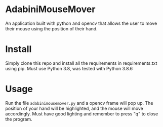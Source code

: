 # AdabiniMouseMover
An application built with python and opencv that allows the user to move their mouse using the position of their hand.

# Install
Simply clone this repo and install all the requirements in requirements.txt using pip. Must use Python 3.8, was tested with Python 3.8.6

# Usage
Run the file `adabinimousemover.py` and a opencv frame will pop up. The position of your hand will be highlighted, and the mouse will move accordingly. Must have good lighting and remember to press "q" to close the program.
